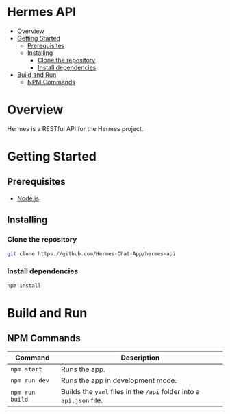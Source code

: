 <h1>Hermes API</h1>

- [Overview](#overview)
- [Getting Started](#getting-started)
  - [Prerequisites](#prerequisites)
  - [Installing](#installing)
    - [Clone the repository](#clone-the-repository)
    - [Install dependencies](#install-dependencies)
- [Build and Run](#build-and-run)
  - [NPM Commands](#npm-commands)

# Overview

Hermes is a RESTful API for the Hermes project. 

# Getting Started

## Prerequisites

* [Node.js](https://nodejs.org/en/)

## Installing

### Clone the repository

```bash
git clone https://github.com/Hermes-Chat-App/hermes-api
```

### Install dependencies

```bash
npm install
```

# Build and Run

## NPM Commands

| Command         | Description                                                          |
| --------------- | -------------------------------------------------------------------- |
| `npm start`     | Runs the app.                                                        |
| `npm run dev`   | Runs the app in development mode.                                    |
| `npm run build` | Builds the `yaml` files in the `/api` folder into a `api.json` file. |
